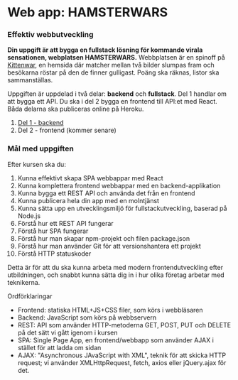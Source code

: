# Web app: HAMSTERWARS
### Effektiv webbutveckling

**Din uppgift är att bygga en fullstack lösning för kommande virala sensationen, webplatsen HAMSTERWARS.**
Webbplatsen är en spinoff på [Kittenwar](http://www.kittenwar.com), en hemsida där matcher mellan två bilder slumpas fram och besökarna röstar på den de finner gulligast. Poäng ska räknas, listor ska sammanställas.

Uppgiften är uppdelad i två delar: **backend** och **fullstack**. Del 1 handlar om att bygga ett API. Du ska i del 2 bygga en frontend till API:et med React. Båda delarna ska publiceras online på Heroku.

1. [Del 1 - backend](backend.md)
1. Del 2 - frontend (kommer senare)


### Mål med uppgiften
Efter kursen ska du:

1. Kunna effektivt skapa SPA webbappar med React
1. Kunna komplettera frontend webbappar med en backend-applikation
1. Kunna bygga ett REST API och använda det från en frontend
1. Kunna publicera hela din app med en molntjänst
1. Kunna sätta upp en utvecklingsmiljö för fullstackutveckling, baserad på Node.js
1. Förstå hur ett REST API fungerar
1. Förstå hur SPA fungerar
1. Förstå hur man skapar npm-projekt och filen package.json
1. Förstå hur man använder Git för att versionshantera ett projekt
1. Förstå HTTP statuskoder

Detta är för att du ska kunna arbeta med modern frontendutveckling efter utbildningen, och snabbt kunna sätta dig in i hur olika företag arbetar med teknikerna.

Ordförklaringar
* Frontend: statiska HTML+JS+CSS filer, som körs i webbläsaren
* Backend: JavaScript som körs på webbservern
* REST: API som använder HTTP-metoderna GET, POST, PUT och DELETE på det sätt vi gått igenom i kursen
* SPA: Single Page App, en frontend/webbapp som använder AJAX i stället för att ladda om sidan
* AJAX: "Asynchronous JAvaScript with XML", teknik för att skicka HTTP request; vi använder XMLHttpRequest, fetch, axios eller jQuery.ajax för det.
